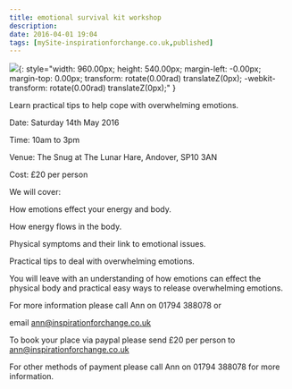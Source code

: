 ```yaml
---
title: emotional survival kit workshop
description: 
date: 2016-04-01 19:04
tags: [mySite-inspirationforchange.co.uk,published]
---
```

![](https://lh6.googleusercontent.com/u0W-_WJPiM59I2d-QhQiBJDj1KdZvQwy9psug93Mpl9wK8nDyPQ_Og3hXANnCUGhiaPM6BOFahsfcD4PZNvZqnTXfxRBALSw4o8251OR2VvouRRK7r07iK_1mDKzQus40KWtiAqJ){:  style="width: 960.00px; height: 540.00px; margin-left: -0.00px; margin-top: 0.00px; transform: rotate(0.00rad) translateZ(0px); -webkit-transform: rotate(0.00rad) translateZ(0px);" }

Learn practical tips to help cope with overwhelming emotions.



Date: Saturday 14th May 2016

Time: 10am to 3pm

Venue: The Snug at The Lunar Hare, Andover, SP10 3AN 

Cost: &pound;20 per person



We will cover:

How emotions effect your energy and body.

How energy flows in the body. 

Physical symptoms and their link to emotional issues.

Practical tips to deal with overwhelming emotions.



You will leave with an understanding of how emotions can effect the physical body and practical easy ways to release overwhelming emotions.



For more information please call Ann on 01794 388078 or 

email ann@inspirationforchange.co.uk



To book your place via paypal please send &pound;20 per person to ann@inspirationforchange.co.uk

For other methods of payment please call Ann on 01794 388078 for more information.

